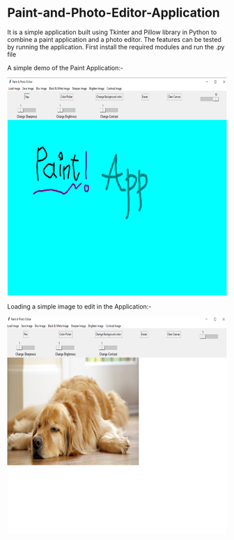 # Paint-and-Photo-Editor-Application

It is a simple application built using Tkinter and Pillow library in Python to combine a paint application and a photo editor.
The features can be tested by running the application.
First install the required modules and run the .py file

A simple demo of the Paint Application:-

<img src="Images/paint.png" height="500" width="100%">


Loading a simple image to edit in the Application:-

<img src="Images/load.png" height="500" width="100%">
